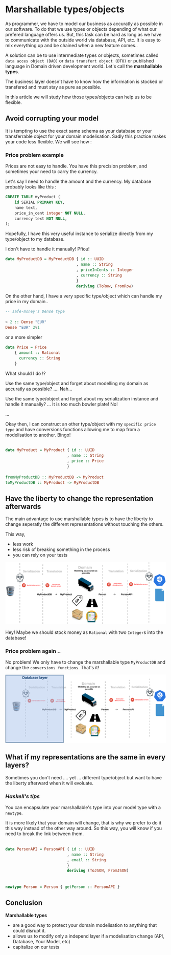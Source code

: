 # Marshallable types/objects

As programmer, we have to model our business as accuratly as possible in our software. To do that we use types or objects depending of what our prefered language offers us. But, this task can be hard as long as we have to communicate with the outside world via database, API, etc. It is easy to mix everything up and be chained when a new feature comes..

A solution can be to use intermediate types or objects, sometimes called `data acces object (DAO)` or `data transfert object (DTO)` or published language in Domain driven development world. Let's call the **marshallable types**.

The business layer doesn't have to know how the information is stocked or transfered and must stay as pure as possible.

In this article we will study how those types/objects can help us to be flexible.

## Avoid corrupting your model

It is tempting to use the exact same schema as your database or your transferrable object for your domain modelisation. Sadly this practice makes your code less flexible. We will see how : 

### Price problem example

Prices are not easy to handle. You have this precision problem, and sometimes your need to carry the currency.

Let's say I need to handle the amount and the currency. My database probably looks like this : 

```SQL
CREATE TABLE myProduct (
    id SERIAL PRIMARY KEY,
    name text,
    price_in_cent integer NOT NULL,
    currency text NOT NULL,	
);
```

Hopefully, I have this very useful instance to serialize directly from my type/object to my database. 

I don't have to handle it manually! Pfiou!


```Haskell
data MyProductDB = MyProductDB { id :: UUID
                               , name :: String
                               , priceInCents :: Integer
                               , currency :: String
                               }
                               deriving (ToRow, FromRow)
```

On the other hand, I have a very specific type/object which can handle my price in my domain..

```Haskell
-- safe-money's Dense type

> 2 :: Dense "EUR"
Dense "EUR" 2%1
```

or a more simpler

```Haskell
data Price = Price 
    { amount :: Rational
      currency :: String 
    }
```

What should I do !?

Use the same type/object and forget about modelling my domain as accuratly as possible? .... Nah...

Use the same type/object and forget about my serialization instance and handle it manually? ... It is too much bowler plate! No!

...

Okay then, I can construct an other type/object with my `specific price type` and have conversions functions allowing me to map from a modelisation to another. Bingo!

```Haskell

data MyProduct = MyProduct { id :: UUID
                           , name :: String
                           , price :: Price
                           }

fromMyProductDB :: MyProductDB -> MyProduct
toMyProductDB :: MyProduct -> MyProductDB
```

## Have the liberty to change the representation afterwards

The main advantage to use marshallable types is to have the liberty to change seperatly the different representations without touching the others.

This way, 
- less work
- less risk of breaking something in the process
- you can rely on your tests

![Architecture schema?](img/sa.png)

Hey! Maybe we should stock money as `Rational` with two `Integer`s into the database! 

### Price problem again ..

No problem! We only have to change the marshallable type `MyProductDB` and change the `conversions functions`. That's it!

![Architecture schema?](img/database_layer.png)

## What if my representations are the same in every layers?

Sometimes you don't need .... yet ... different type/object but want to have the liberty afterward when it will evoluate.

### *Haskell's tips*

You can encapsulate your marshallable's type into your model type with a `newtype`.

It is more likely that your domain will change, that is why we prefer to do it this way instead of the other way around. So this way, you will know if you need to break the link between them.

```Haskell

data PersonAPI = PersonAPI { id :: UUID
                           , name :: String
                           , email :: String
                           }
                           deriving (ToJSON, FromJSON)
                     
                     
newtype Person = Person { getPerson :: PersonAPI }

```
## Conclusion

**Marshallable types** 
- are a good way to protect your domain modelisation to anything that could disrupt it.
- allows us to modify only a independ layer if a modelisation change (API, Database, Your Model, etc)
- capitalize on our tests
